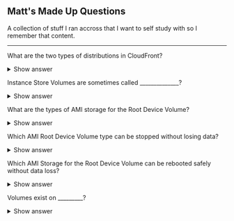 ## Matt's Made Up Questions
A collection of stuff I ran accross that I want to self study with so I remember that content.

---

What are the two types of distributions in CloudFront?

<details>
<summary>Show answer</summary>
<p>
Web and RTMP

[More info](https://github.com/cujarrett/learning-aws/blob/master/aws-certified-solutions-architect%E2%80%93associate/storage.md#cloudfront)
</p>
</details>

Instance Store Volumes are sometimes called ______________?

<details>
<summary>Show answer</summary>
<p>
Ephemeral Storage

[More info](https://github.com/cujarrett/learning-aws/blob/master/aws-certified-solutions-architect%E2%80%93associate/compute.md#ebs-vs-instance-store-volumes)
</p>
</details>

What are the types of AMI storage for the Root Device Volume?

<details>
<summary>Show answer</summary>
<p>
- Instance Store (EPHEMERAL STORAGE)
- EBS Backed Volumes

[More info](https://github.com/cujarrett/learning-aws/blob/master/aws-certified-solutions-architect%E2%80%93associate/compute.md#ami-types)
</p>
</details>

Which AMI Root Device Volume type can be stopped without losing data?

<details>
<summary>Show answer</summary>
<p>
Instance store volumes cannot be stopped. If the underlying host fails, you will lose your data.

[More info](https://github.com/cujarrett/learning-aws/blob/master/aws-certified-solutions-architect%E2%80%93associate/compute.md#ami-types)
</p>
</details>

Which AMI Storage for the Root Device Volume can be rebooted safely without data loss?

<details>
<summary>Show answer</summary>
<p>
You can reboot both Instance Store (EPHEMERAL STORAGE) and EBS Backed Volumes and you will not lose your data

[More info](https://github.com/cujarrett/learning-aws/blob/master/aws-certified-solutions-architect%E2%80%93associate/compute.md#ami-types)
</p>
</details>

Volumes exist on _________?

<details>
<summary>Show answer</summary>
<p>
EBS, think of EBS as virtual hard disk.

[More info](https://github.com/cujarrett/learning-aws/blob/master/aws-certified-solutions-architect%E2%80%93associate/storage.md#volumes--snapshots)
</p>
</details>
